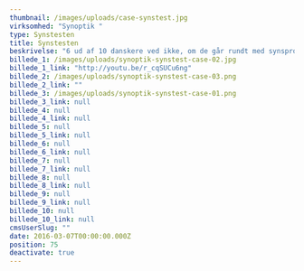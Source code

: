 ```yaml
---
thumbnail: /images/uploads/case-synstest.jpg
virksomhed: "Synoptik "
type: Synstesten
title: Synstesten
beskrivelse: "6 ud af 10 danskere ved ikke, om de går rundt med synsproblemer i større eller mindre omfang. På den baggrund ønskede Synoptik at tilbyde en løsning, som kunne give mulige kunder en indikation af, om de havde behov for at få fortaget en synsprøve eller ej. I tæt samarbejde med optikere fra Synoptik udviklede vi en helt ny online synstest, som er en web applikation, hvor man kan få testet sit syn indenfor grundlæggende områder. Fra synstesten kan man booke tid direkte i butikkerne. Synstesten er en kæmpesucces, der nu er blevet implementeret i mange lande over hele verden. Den vandt i 2012 to DIA Awards i kategorierne \"Retail\" og \"Onsite\", gjorde Synoptik til årets digitale annoncør og vandt sølv ved ECHO Awards 2012."
billede_1: /images/uploads/synoptik-synstest-case-02.jpg
billede_1_link: "http://youtu.be/r_cqSUCu6ng"
billede_2: /images/uploads/synoptik-synstest-case-03.png
billede_2_link: ""
billede_3: /images/uploads/synoptik-synstest-case-01.png
billede_3_link: null
billede_4: null
billede_4_link: null
billede_5: null
billede_5_link: null
billede_6: null
billede_6_link: null
billede_7: null
billede_7_link: null
billede_8: null
billede_8_link: null
billede_9: null
billede_9_link: null
billede_10: null
billede_10_link: null
cmsUserSlug: ""
date: 2016-03-07T00:00:00.000Z
position: 75
deactivate: true
---
```


